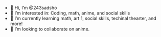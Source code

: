 - 👋 Hi, I’m @243sadsho
- 👀 I’m interested in: Coding, math, anime, and social skills 
- 🌱 I’m currently learning math, art 1, social skills, techinal thearter, and more!
- 💞️ I’m looking to collaborate on anime.


<!---
243sadsho/243sadsho is a ✨ special ✨ repository because its `README.md` (this file) appears on your GitHub profile.
You can click the Preview link to take a look at your changes.
--->
